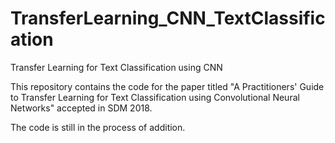 # TransferLearning_CNN_TextClassification
Transfer Learning for Text Classification using CNN

This repository contains the code for the paper titled "A Practitioners' Guide to Transfer Learning for Text Classification using Convolutional Neural Networks" accepted in SDM 2018.

The code is still in the process of addition. 
